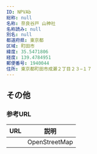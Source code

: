 ```yaml
---
ID: NPVAb
総称: null
名称: 奈良谷戸 山神社
名称読み: null
別名: null
都道府県: 東京都
区域: 町田市
緯度: 35.5471806
経度: 139.4784951
郵便番号: 1940044
住所: 東京都町田市成瀬２丁目２３−１７
---
```


## その他

### 参考URL

| URL | 説明          |
| --- | ------------- |
|     | OpenStreetMap |
